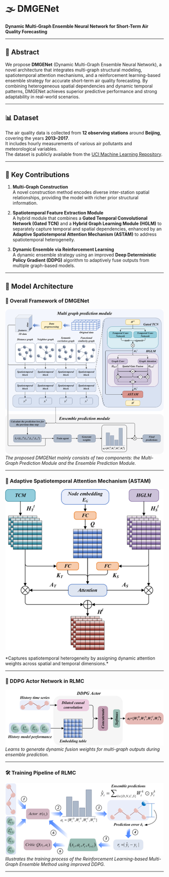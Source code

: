 # 🌫️ DMGENet

**Dynamic Multi-Graph Ensemble Neural Network for Short-Term Air Quality Forecasting**

---

## 📝 Abstract

We propose **DMGENet** (Dynamic Multi-Graph Ensemble Neural Network), a novel architecture that integrates multi-graph structural modeling, spatiotemporal attention mechanisms, and a reinforcement learning-based ensemble strategy for accurate short-term air quality forecasting. By combining heterogeneous spatial dependencies and dynamic temporal patterns, DMGENet achieves superior predictive performance and strong adaptability in real-world scenarios.

---

## 📊 Dataset

The air quality data is collected from **12 observing stations** around **Beijing**, covering the years **2013–2017**.  
It includes hourly measurements of various air pollutants and meteorological variables.  
The dataset is publicly available from the [UCI Machine Learning Repository](http://archive.ics.uci.edu/ml/).

---

## 🚀 Key Contributions

1. **Multi-Graph Construction**  
   A novel construction method encodes diverse inter-station spatial relationships, providing the model with richer prior structural information.

2. **Spatiotemporal Feature Extraction Module**  
   A hybrid module that combines a **Gated Temporal Convolutional Network (Gated TCN)** and a **Hybrid Graph Learning Module (HGLM)** to separately capture temporal and spatial dependencies, enhanced by an **Adaptive Spatiotemporal Attention Mechanism (ASTAM)** to address spatiotemporal heterogeneity.

3. **Dynamic Ensemble via Reinforcement Learning**  
   A dynamic ensemble strategy using an improved **Deep Deterministic Policy Gradient (DDPG)** algorithm to adaptively fuse outputs from multiple graph-based models.

---

## 🧩 Model Architecture

### 🔷 Overall Framework of DMGENet

![Model Architecture](Figures/Fig.1.png)  
*The proposed DMGENet mainly consists of two components: the Multi-Graph Prediction Module and the Ensemble Prediction Module.*

---

### 🔶 Adaptive Spatiotemporal Attention Mechanism (ASTAM)

<p align="center">
  <img src="Figures/Fig.2.png" alt="ASTAM" width="600"/>
</p>  
*Captures spatiotemporal heterogeneity by assigning dynamic attention weights across spatial and temporal dimensions.*

---

### 🧠 DDPG Actor Network in RLMC

![DDPG Actor](Figures/Fig.3.png)  
*Learns to generate dynamic fusion weights for multi-graph outputs during ensemble prediction.*

---

### 🛠️ Training Pipeline of RLMC

![RLMC Training](Figures/Fig.4.png)  
*Illustrates the training process of the Reinforcement Learning-based Multi-Graph Ensemble Method using improved DDPG.*

---
